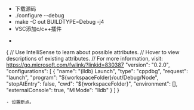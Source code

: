 - 下载源码
- ./configure --debug
- make -C out  BUILDTYPE=Debug -j4
- VSC添加c/c++插件
- ```js
{
  // Use IntelliSense to learn about possible attributes.
  // Hover to view descriptions of existing attributes.
  // For more information, visit: https://go.microsoft.com/fwlink/?linkid=830387
  "version": "0.2.0",
  "configurations": [
      {
          "name": "(lldb) Launch",
          "type": "cppdbg",
          "request": "launch",
          "program": "${workspaceFolder}/out/Debug/Node",
          "stopAtEntry": false,
          "cwd": "${workspaceFolder}",
          "environment": [],
          "externalConsole": true,
          "MIMode": "lldb"
      }
  ]
}
```
- 设置断点。
